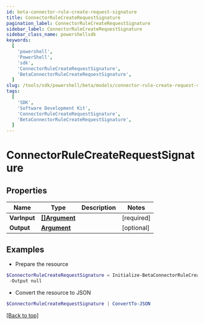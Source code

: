 ```yaml
---
id: beta-connector-rule-create-request-signature
title: ConnectorRuleCreateRequestSignature
pagination_label: ConnectorRuleCreateRequestSignature
sidebar_label: ConnectorRuleCreateRequestSignature
sidebar_class_name: powershellsdk
keywords:
  [
    'powershell',
    'PowerShell',
    'sdk',
    'ConnectorRuleCreateRequestSignature',
    'BetaConnectorRuleCreateRequestSignature',
  ]
slug: /tools/sdk/powershell/beta/models/connector-rule-create-request-signature
tags:
  [
    'SDK',
    'Software Development Kit',
    'ConnectorRuleCreateRequestSignature',
    'BetaConnectorRuleCreateRequestSignature',
  ]
---
```


# ConnectorRuleCreateRequestSignature

## Properties

| Name         | Type                       | Description | Notes      |
| ------------ | -------------------------- | ----------- | ---------- |
| **VarInput** | [**[]Argument**](argument) |             | [required] |
| **Output**   | [**Argument**](argument)   |             | [optional] |

## Examples

- Prepare the resource

```powershell
$ConnectorRuleCreateRequestSignature = Initialize-BetaConnectorRuleCreateRequestSignature  -VarInput null `
 -Output null
```

- Convert the resource to JSON

```powershell
$ConnectorRuleCreateRequestSignature | ConvertTo-JSON
```

[[Back to top]](#)
